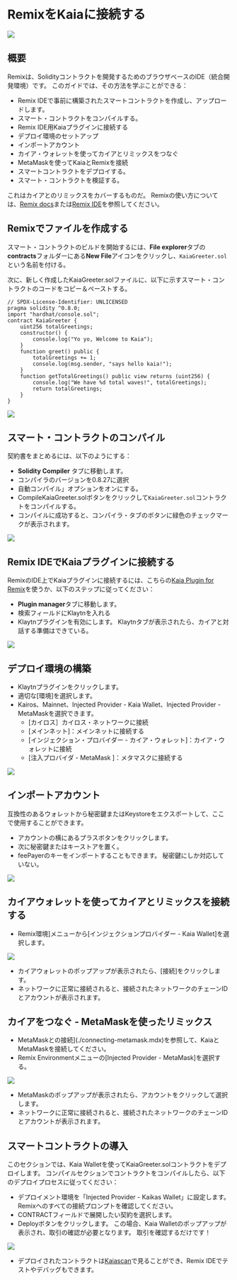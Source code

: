 # RemixをKaiaに接続する

![](/img/banners/kaia-remix.png)

## 概要<a href="#overview" id="overview"></a>

Remixは、Solidityコントラクトを開発するためのブラウザベースのIDE（統合開発環境）です。 このガイドでは、その方法を学ぶことができる：

- Remix IDEで事前に構築されたスマートコントラクトを作成し、アップロードします。
- スマート・コントラクトをコンパイルする。
- Remix IDE用Kaiaプラグインに接続する
- デプロイ環境のセットアップ
- インポートアカウント
- カイア・ウォレットを使ってカイアとリミックスをつなぐ
- MetaMaskを使ってKaiaとRemixを接続
- スマートコントラクトをデプロイする。
- スマート・コントラクトを検証する。

これはカイアとのリミックスをカバーするものだ。 Remixの使い方については、[Remix docs](https://remix-ide.readthedocs.io/en/latest/)または[Remix IDE](https://remix.ethereum.org/)を参照してください。

## Remixでファイルを作成する<a href="#creating-a-file-on-remix" id="creating-a-file-on-remix"></a>

スマート・コントラクトのビルドを開始するには、**File explorer**タブの**contracts**フォルダーにある**New File**アイコンをクリックし、`KaiaGreeter.sol`という名前を付ける。

次に、新しく作成したKaiaGreeter.solファイルに、以下に示すスマート・コントラクトのコードをコピー＆ペーストする。

```sol
// SPDX-License-Identifier: UNLICENSED
pragma solidity ^0.8.0;
import "hardhat/console.sol";
contract KaiaGreeter {
    uint256 totalGreetings;
    constructor() {
        console.log("Yo yo, Welcome to Kaia");
    }
    function greet() public {
        totalGreetings += 1;
        console.log(msg.sender, "says hello kaia!");
    }
    function getTotalGreetings() public view returns (uint256) {
        console.log("We have %d total waves!", totalGreetings);
        return totalGreetings;
    }
}
```

![](/img/build/smart-contracts/remix-create-new-file.png)

## スマート・コントラクトのコンパイル<a href="#compile-smart-contract" id="compile-smart-contract"></a>

契約書をまとめるには、以下のようにする：

- **Solidity Compiler** タブに移動します。
- コンパイラのバージョンを0.8.27に選択
- 自動コンパイル」オプションをオンにする。
- CompileKaiaGreeter.solボタンをクリックして`KaiaGreeter.sol`コントラクトをコンパイルする。
- コンパイルに成功すると、コンパイラ・タブのボタンに緑色のチェックマークが表示されます。

![](/img/build/smart-contracts/remix-compile-contract.png)

## Remix IDEでKaiaプラグインに接続する<a href="#connect-to-kaia-plugin" id="connect-to-kaia-plugin"></a>

RemixのIDE上でKaiaプラグインに接続するには、こちらの[Kaia Plugin for Remix](https://ide.kaia.io/)を使うか、以下のステップに従ってください：

- **Plugin manager**タブに移動します。
- 検索フィールドにKlaytnを入れる
- Klaytnプラグインを有効にします。 Klaytnタブが表示されたら、カイアと対話する準備はできている。

![](/img/build/smart-contracts/remix-plugin-addon.png)

## デプロイ環境の構築 <a href="#setting-up-deployment-env" id="setting-up-deployment-env"></a>

- Klaytnプラグインをクリックします。
- 適切な[環境]を選択します。
- Kairos、Mainnet、Injected Provider - Kaia Wallet、Injected Provider - MetaMaskを選択できます。
  - [カイロス］カイロス・ネットワークに接続
  - [メインネット]：メインネットに接続する
  - [インジェクション・プロバイダー - カイア・ウォレット]：カイア・ウォレットに接続
  - [注入プロバイダ - MetaMask ]：メタマスクに接続する

![](/img/build/smart-contracts/remix-deploy-env.png)

## インポートアカウント<a href="#import-account" id="import-account"></a>

互換性のあるウォレットから秘密鍵またはKeystoreをエクスポートして、ここで使用することができます。

- アカウントの横にあるプラスボタンをクリックします。
- 次に秘密鍵またはキーストアを置く。
- feePayerのキーをインポートすることもできます。 秘密鍵にしか対応していない。

![](/img/build/smart-contracts/remix-import-acc.png)

## カイアウォレットを使ってカイアとリミックスを接続する<a href="#connect-to-kaia-using-kaia-wallet" id="connect-to-kaia-using-kaia-wallet"></a>

- Remix環境]メニューから[インジェクションプロバイダー - Kaia Wallet]を選択します。

![](/img/build/smart-contracts/remix-kw-connect.png)

- カイアウォレットのポップアップが表示されたら、[接続]をクリックします。
- ネットワークに正常に接続されると、接続されたネットワークのチェーンIDとアカウントが表示されます。

## カイアをつなぐ - MetaMaskを使ったリミックス<a href="#connect-to-kaia-using-metamask" id="connect-to-kaia-using-metamask"></a>

- MetaMaskとの接続](./connecting-metamask.mdx)を参照して、KaiaとMetaMaskを接続してください。
- Remix Environmentメニューの[Injected Provider - MetaMask]を選択する。

![](/img/build/smart-contracts/remix-mm-connect.png)

- MetaMaskのポップアップが表示されたら、アカウントをクリックして選択します。
- ネットワークに正常に接続されると、接続されたネットワークのチェーンIDとアカウントが表示されます。

## スマートコントラクトの導入<a href="#deploying-contract" id="deploying-contract"></a>

このセクションでは、Kaia Walletを使ってKaiaGreeter.solコントラクトをデプロイします。 コンパイルセクションでコントラクトをコンパイルしたら、以下のデプロイプロセスに従ってください：

- デプロイメント環境を「Injected Provider - Kaikas Wallet」に設定します。 Remixへのすべての接続プロンプトを確認してください。
- CONTRACTフィールドで展開したい契約を選択します。
- Deployボタンをクリックします。 この場合、Kaia Walletのポップアップが表示され、取引の確認が必要となります。 取引を確認するだけです！

![](/img/build/smart-contracts/remix-deploy-contract.png)

- デプロイされたコントラクトは[Kaiascan](https://kairos.kaiascan.io/)で見ることができ、Remix IDEでテストやデバッグもできます。
